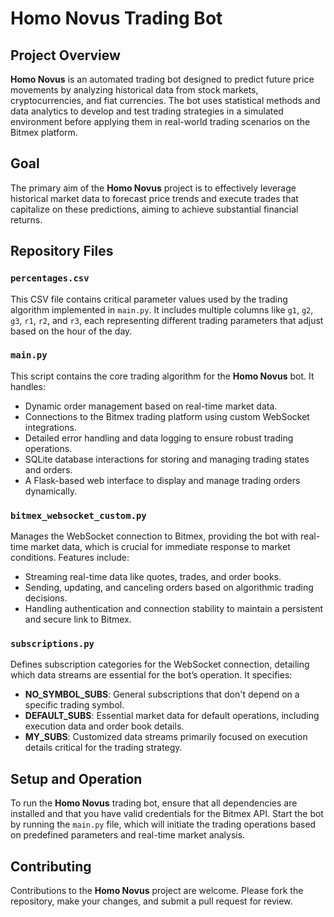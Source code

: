 # Homo Novus Trading Bot

## Project Overview

**Homo Novus** is an automated trading bot designed to predict future price movements by analyzing historical data from stock markets, cryptocurrencies, and fiat currencies. The bot uses statistical methods and data analytics to develop and test trading strategies in a simulated environment before applying them in real-world trading scenarios on the Bitmex platform.

## Goal

The primary aim of the **Homo Novus** project is to effectively leverage historical market data to forecast price trends and execute trades that capitalize on these predictions, aiming to achieve substantial financial returns.

## Repository Files

### `percentages.csv`

This CSV file contains critical parameter values used by the trading algorithm implemented in `main.py`. It includes multiple columns like `g1`, `g2`, `g3`, `r1`, `r2`, and `r3`, each representing different trading parameters that adjust based on the hour of the day.

### `main.py`

This script contains the core trading algorithm for the **Homo Novus** bot. It handles:

- Dynamic order management based on real-time market data.
- Connections to the Bitmex trading platform using custom WebSocket integrations.
- Detailed error handling and data logging to ensure robust trading operations.
- SQLite database interactions for storing and managing trading states and orders.
- A Flask-based web interface to display and manage trading orders dynamically.

### `bitmex_websocket_custom.py`

Manages the WebSocket connection to Bitmex, providing the bot with real-time market data, which is crucial for immediate response to market conditions. Features include:

- Streaming real-time data like quotes, trades, and order books.
- Sending, updating, and canceling orders based on algorithmic trading decisions.
- Handling authentication and connection stability to maintain a persistent and secure link to Bitmex.

### `subscriptions.py`

Defines subscription categories for the WebSocket connection, detailing which data streams are essential for the bot’s operation. It specifies:

- **NO_SYMBOL_SUBS**: General subscriptions that don't depend on a specific trading symbol.
- **DEFAULT_SUBS**: Essential market data for default operations, including execution data and order book details.
- **MY_SUBS**: Customized data streams primarily focused on execution details critical for the trading strategy.

## Setup and Operation

To run the **Homo Novus** trading bot, ensure that all dependencies are installed and that you have valid credentials for the Bitmex API. Start the bot by running the `main.py` file, which will initiate the trading operations based on predefined parameters and real-time market analysis.

## Contributing

Contributions to the **Homo Novus** project are welcome. Please fork the repository, make your changes, and submit a pull request for review.
